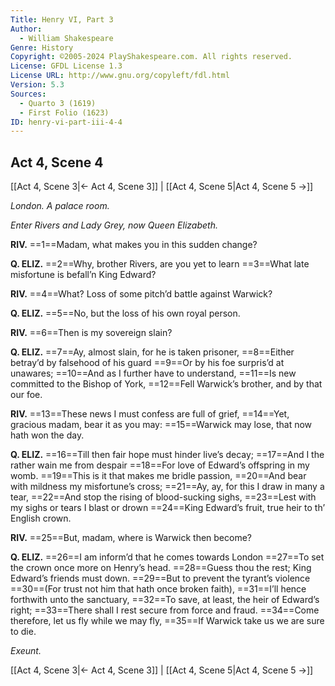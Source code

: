 ```yaml
---
Title: Henry VI, Part 3
Author: 
  - William Shakespeare
Genre: History
Copyright: ©2005-2024 PlayShakespeare.com. All rights reserved.
License: GFDL License 1.3
License URL: http://www.gnu.org/copyleft/fdl.html
Version: 5.3
Sources:
  - Quarto 3 (1619)
  - First Folio (1623)
ID: henry-vi-part-iii-4-4
---
```


## Act 4, Scene 4
[[Act 4, Scene 3|← Act 4, Scene 3]] | [[Act 4, Scene 5|Act 4, Scene 5 →]]

*London. A palace room.*

*Enter Rivers and Lady Grey, now Queen Elizabeth.*

**RIV.**
==1==Madam, what makes you in this sudden change?

**Q. ELIZ.**
==2==Why, brother Rivers, are you yet to learn
==3==What late misfortune is befall’n King Edward?

**RIV.**
==4==What? Loss of some pitch’d battle against Warwick?

**Q. ELIZ.**
==5==No, but the loss of his own royal person.

**RIV.**
==6==Then is my sovereign slain?

**Q. ELIZ.**
==7==Ay, almost slain, for he is taken prisoner,
==8==Either betray’d by falsehood of his guard
==9==Or by his foe surpris’d at unawares;
==10==And as I further have to understand,
==11==Is new committed to the Bishop of York,
==12==Fell Warwick’s brother, and by that our foe.

**RIV.**
==13==These news I must confess are full of grief,
==14==Yet, gracious madam, bear it as you may:
==15==Warwick may lose, that now hath won the day.

**Q. ELIZ.**
==16==Till then fair hope must hinder live’s decay;
==17==And I the rather wain me from despair
==18==For love of Edward’s offspring in my womb.
==19==This is it that makes me bridle passion,
==20==And bear with mildness my misfortune’s cross;
==21==Ay, ay, for this I draw in many a tear,
==22==And stop the rising of blood-sucking sighs,
==23==Lest with my sighs or tears I blast or drown
==24==King Edward’s fruit, true heir to th’ English crown.

**RIV.**
==25==But, madam, where is Warwick then become?

**Q. ELIZ.**
==26==I am inform’d that he comes towards London
==27==To set the crown once more on Henry’s head.
==28==Guess thou the rest; King Edward’s friends must down.
==29==But to prevent the tyrant’s violence
==30==(For trust not him that hath once broken faith),
==31==I’ll hence forthwith unto the sanctuary,
==32==To save, at least, the heir of Edward’s right;
==33==There shall I rest secure from force and fraud.
==34==Come therefore, let us fly while we may fly,
==35==If Warwick take us we are sure to die.

*Exeunt.*

[[Act 4, Scene 3|← Act 4, Scene 3]] | [[Act 4, Scene 5|Act 4, Scene 5 →]]